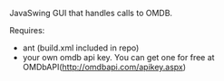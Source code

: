 JavaSwing GUI that handles calls to OMDB. 

Requires:
- ant (build.xml included in repo)
- your own omdb api key. You can get one for free at OMDbAPI(http://omdbapi.com/apikey.aspx) 
